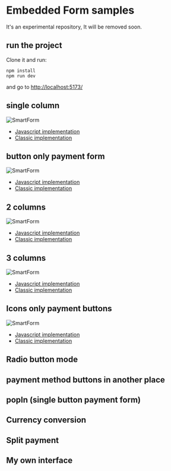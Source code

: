 # Embedded Form samples

It's an experimental repository, It will be removed soon.

## run the project

Clone it and run:

    npm install
    npm run dev

and go to [http://localhost:5173/](http://localhost:5173/)

## single column

![SmartForm](./src/assets/readme/single_column.png)

- [Javascript implementation](./src/single_column/spa)
- [Classic implementation](./src/single_column/classic)

## button only payment form

![SmartForm](./src/assets/readme/single_column_only_buttons.png)

- [Javascript implementation](./src/single_column_only_buttons/spa)
- [Classic implementation](./src/single_column_only_buttons/classic)

## 2 columns

![SmartForm](./src/assets/readme/two_columns.png)

- [Javascript implementation](./src/two_columns/spa)
- [Classic implementation](./src/two_columns/classic)

## 3 columns

![SmartForm](./src/assets/readme/three_columns.png)

- [Javascript implementation](./src/three_columns/spa)
- [Classic implementation](./src/three_columns/classic)

## Icons only payment buttons

![SmartForm](./src/assets/readme/two_columns.png)

- [Javascript implementation](./src/icons_only/spa)
- [Classic implementation](./src/icons_only/classic)

## Radio button mode

## payment method buttons in another place

## popIn (single button payment form)

## Currency conversion

## Split payment

## My own interface
